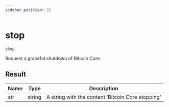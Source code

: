 ```yaml
---
sidebar_position: 31
---
```

# stop

`stop`

Request a graceful shutdown of Bitcoin Core.

## Result

| Name | Type   | Description                                       |
| ---- | ------ | ------------------------------------------------- |
| str  | string | A string with the content ‘Bitcoin Core stopping’ |